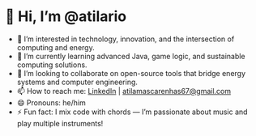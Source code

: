 # 👋 Hi, I’m @atilario

- 👀 I’m interested in technology, innovation, and the intersection of computing and energy.
- 🌱 I’m currently learning advanced Java, game logic, and sustainable computing solutions.
- 💞️ I’m looking to collaborate on open-source tools that bridge energy systems and computer engineering.
- 📫 How to reach me: [LinkedIn]((https://www.linkedin.com/in/amcomp/)) | atilamascarenhas67@gmail.com
- 😄 Pronouns: he/him
- ⚡ Fun fact: I mix code with chords — I’m passionate about music and play multiple instruments!
